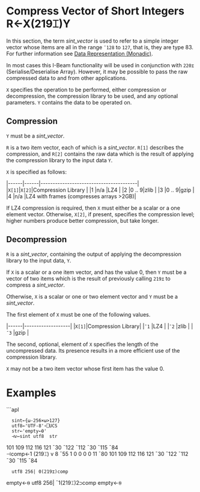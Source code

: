 
<!-- Hidden search keywords -->
<div style="display: none;">
  219⌶
</div>






<h1 class="heading"><span class="name">Compress Vector of Short Integers</span> <span class="command">R←X(219⌶)Y</span></h1>



In this section, the term *sint_vector* is used to refer to a simple integer vector whose items are all in the range `¯128` to `127`, that is, they are type 83. 
 For further information see [Data Representation (Monadic)](../system-functions/data-representation-monadic.md).


In most cases this I-Beam functionality will be used in conjunction with `220⌶` (Serialise/Deserialise Array). However, it may be possible to pass the raw compressed data to and from other applications.


`X` specifies the operation to be performed, either compression or decompression, the compression library to be used, and any  optional parameters. `Y` contains the data to be operated on.


## Compression


`Y` must be a *sint_vector*.


`R` is a two item vector, each of which is a *sint_vector*. `R[1]` describes the compression, and `R[2]` contains the raw data which is the result of applying the compression library to the input data `Y`.



`X` is specified as follows:


|------|------|----------------------------------------|
|`X[1]`|`X[2]`|Compression Library                     |
|1     |n/a   |LZ4                                     |
|2     |0 .. 9|zlib                                    |
|3     |0 .. 9|gzip                                    |
|4     |n/a   |LZ4 with frames (compresses arrays >2GB)|



If LZ4 compression is required, then `X` must either be a scalar or a one element vector. Otherwise, `X[2]`, if present, specifies the compression level; higher numbers produce better compression, but take longer.

## Decompression


`R` is a *sint_vector*, containing the output of applying the decompression library to the input data, `Y`.


If `X` is a scalar or a one item vector, and has the value 0, then `Y` must be a vector of two items which is the result of previously calling `219⌶` to compress a *sint_vector*.


Otherwise, `X` is a scalar or one or two element vector and `Y` must be a *sint_vector*.



The first element of `X` must be one of the following values.


|------|-------------------|
|`X[1]`|Compression Library|
|`¯1`  |LZ4                |
|`¯2`  |zlib               |
|`¯3`  |gzip               |



The second, optional, element of `X` specifies the length of the uncompressed data. Its presence results in a more efficient use of the compression library.


`X` may not be a two item vector whose first item has the value 0.

<h1 class="example">Examples</h1>
```apl

      sint←{⍵-256×⍵>127}
      utf8←'UTF-8'∘⎕UCS
      str←'empty←⍬'
      ⊣v←sint utf8  str
101 109 112 116 121 ¯30 ¯122 ¯112 ¯30 ¯115 ¯84			
      ⊣comp←1 (219⌶) v
8 ¯55 1 0 0 0 0 11  ¯80 101 109 112 116 121 ¯30 ¯122 ¯112 ¯30 ¯115 ¯84			
      
      utf8 256| 0(219⌶)comp
empty←⍬
      utf8 256| ¯1(219⌶)2⊃comp
empty←⍬					  
```


